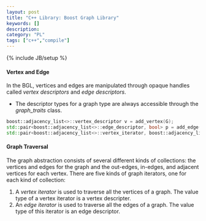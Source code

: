 ```yaml
--- 
layout: post 
title: "C++ Library: Boost Graph Library" 
keywords: [] 
description: 
category: "PL"
tags: ["c++","compile"]
--- 
```

{% include JB/setup %}

#### Vertex and Edge
In the BGL, vertices and edges are manipulated through opaque handles called
*vertex descriptors* and *edge descriptors*.
- The descriptor types for a graph type are always accessible through the
  *graph_traits* class.


```cpp
boost::adjacency_list<>::vertex_descriptor v = add_vertex(G);
std::pair<boost::adjacency_list<>::edge_descriptor, bool> p = add_edge(1,2,G);
std::pair<boost::adjacency_list<>::vertex_iterator, boost::adjacency_list<>::vertex_iterator> p = vertices(G);
```


#### Graph Traversal
The graph abstraction consists of several different kinds of collections:
the vertices and edges for the graph and the out-edges, in-edges, and adjacent
vertices for each vertex.  There are five kinds of graph iterators, one for each
kind of collection:

1.  A *vertex iterator* is used to traverse all the vertices of a graph. The
	value type of a vertex iterator is a vertex descripter.
2.  An *edge iterator* is used to traverse all the edges of a graph. The value
	type of this iterator is an edge descriptor.
